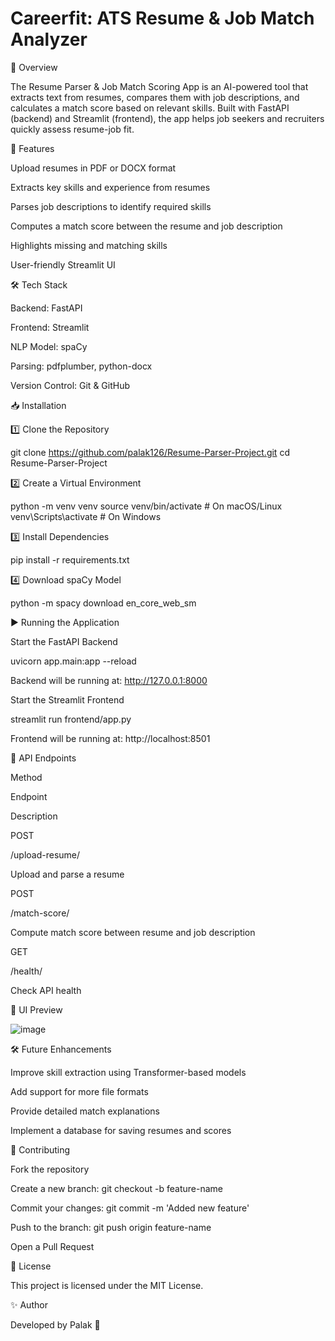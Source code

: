 # Careerfit: ATS Resume & Job Match Analyzer

📌 Overview

The Resume Parser & Job Match Scoring App is an AI-powered tool that extracts text from resumes, compares them with job descriptions, and calculates a match score based on relevant skills. Built with FastAPI (backend) and Streamlit (frontend), the app helps job seekers and recruiters quickly assess resume-job fit.

🚀 Features

Upload resumes in PDF or DOCX format

Extracts key skills and experience from resumes

Parses job descriptions to identify required skills

Computes a match score between the resume and job description

Highlights missing and matching skills

User-friendly Streamlit UI

🛠 Tech Stack

Backend: FastAPI

Frontend: Streamlit

NLP Model: spaCy

Parsing: pdfplumber, python-docx

Version Control: Git & GitHub

📥 Installation

1️⃣ Clone the Repository

git clone https://github.com/palak126/Resume-Parser-Project.git
cd Resume-Parser-Project

2️⃣ Create a Virtual Environment

python -m venv venv
source venv/bin/activate  # On macOS/Linux
venv\Scripts\activate    # On Windows

3️⃣ Install Dependencies

pip install -r requirements.txt

4️⃣ Download spaCy Model

python -m spacy download en_core_web_sm

▶️ Running the Application

Start the FastAPI Backend

uvicorn app.main:app --reload

Backend will be running at: http://127.0.0.1:8000

Start the Streamlit Frontend

streamlit run frontend/app.py

Frontend will be running at: http://localhost:8501

📡 API Endpoints

Method

Endpoint

Description

POST

/upload-resume/

Upload and parse a resume

POST

/match-score/

Compute match score between resume and job description

GET

/health/

Check API health

🎨 UI Preview

![image](https://github.com/user-attachments/assets/48807b18-41ec-4322-827a-1218da1b816c)


🛠 Future Enhancements

Improve skill extraction using Transformer-based models

Add support for more file formats

Provide detailed match explanations

Implement a database for saving resumes and scores

🤝 Contributing

Fork the repository

Create a new branch: git checkout -b feature-name

Commit your changes: git commit -m 'Added new feature'

Push to the branch: git push origin feature-name

Open a Pull Request

📝 License

This project is licensed under the MIT License.

✨ Author

Developed by Palak 🚀
